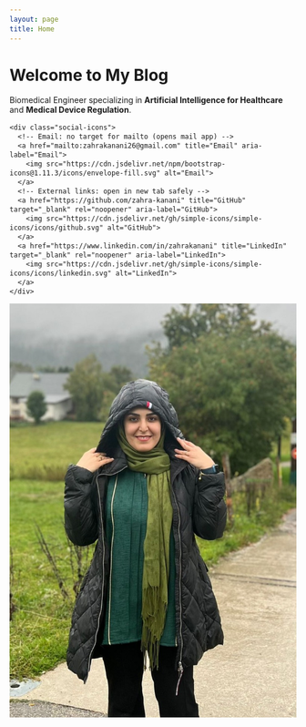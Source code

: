 ```yaml
---
layout: page
title: Home
---
```


<div class="section-box hero">
  <div class="hero-text">
    <h1>Welcome to My Blog</h1>
    <p>
      Biomedical Engineer specializing in
      <strong>Artificial Intelligence for Healthcare</strong> and
      <strong>Medical Device Regulation</strong>.
    </p>

    <div class="social-icons">
      <!-- Email: no target for mailto (opens mail app) -->
      <a href="mailto:zahrakanani26@gmail.com" title="Email" aria-label="Email">
        <img src="https://cdn.jsdelivr.net/npm/bootstrap-icons@1.11.3/icons/envelope-fill.svg" alt="Email">
      </a>
      <!-- External links: open in new tab safely -->
      <a href="https://github.com/zahra-kanani" title="GitHub" target="_blank" rel="noopener" aria-label="GitHub">
        <img src="https://cdn.jsdelivr.net/gh/simple-icons/simple-icons/icons/github.svg" alt="GitHub">
      </a>
      <a href="https://www.linkedin.com/in/zahrakanani" title="LinkedIn" target="_blank" rel="noopener" aria-label="LinkedIn">
        <img src="https://cdn.jsdelivr.net/gh/simple-icons/simple-icons/icons/linkedin.svg" alt="LinkedIn">
      </a>
    </div>
  </div>

  <div class="hero-img">
    <img src="zahra_img.jpg" alt="Zahra Kanani" class="profile-img">
  </div>
</div>
